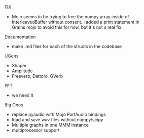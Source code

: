 FIX

- Mojo seems to be trying to free the numpy array inside of InterleavedBuffer without consent. I added a print statement in Grains.mojo to avoid this for now, but it's not a real fix.

Documentation

- make .md files for each of the structs in the codebase

UGens

- Shaper
- Amplitude
- Freeverb, Dattoro, GVerb

FFT

- we need it


Big Ones

- replace pyaudio with Mojo PortAudio bindings
- load and save wav files without numpy/scipy
- Multiple graphs in one MMM instance
- multiprocessor support